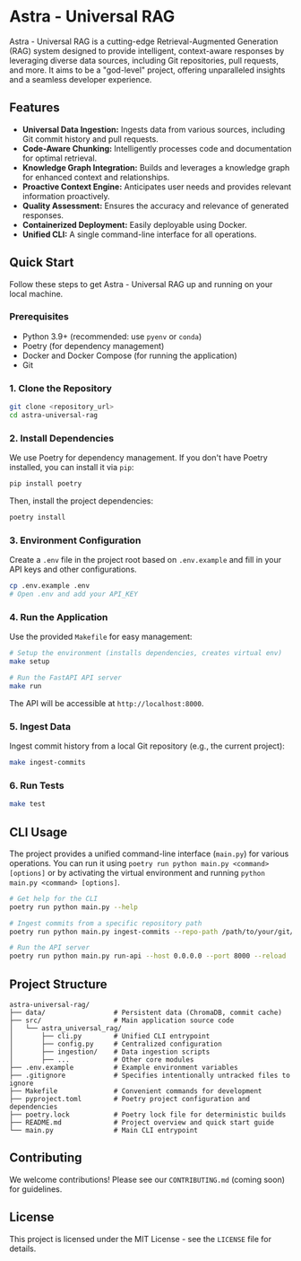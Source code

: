 # Astra - Universal RAG

Astra - Universal RAG is a cutting-edge Retrieval-Augmented Generation (RAG) system designed to provide intelligent, context-aware responses by leveraging diverse data sources, including Git repositories, pull requests, and more. It aims to be a "god-level" project, offering unparalleled insights and a seamless developer experience.

## Features

*   **Universal Data Ingestion:** Ingests data from various sources, including Git commit history and pull requests.
*   **Code-Aware Chunking:** Intelligently processes code and documentation for optimal retrieval.
*   **Knowledge Graph Integration:** Builds and leverages a knowledge graph for enhanced context and relationships.
*   **Proactive Context Engine:** Anticipates user needs and provides relevant information proactively.
*   **Quality Assessment:** Ensures the accuracy and relevance of generated responses.
*   **Containerized Deployment:** Easily deployable using Docker.
*   **Unified CLI:** A single command-line interface for all operations.

## Quick Start

Follow these steps to get Astra - Universal RAG up and running on your local machine.

### Prerequisites

*   Python 3.9+ (recommended: use `pyenv` or `conda`)
*   Poetry (for dependency management)
*   Docker and Docker Compose (for running the application)
*   Git

### 1. Clone the Repository

```bash
git clone <repository_url>
cd astra-universal-rag
```

### 2. Install Dependencies

We use Poetry for dependency management. If you don't have Poetry installed, you can install it via `pip`:

```bash
pip install poetry
```

Then, install the project dependencies:

```bash
poetry install
```

### 3. Environment Configuration

Create a `.env` file in the project root based on `.env.example` and fill in your API keys and other configurations.

```bash
cp .env.example .env
# Open .env and add your API_KEY
```

### 4. Run the Application

Use the provided `Makefile` for easy management:

```bash
# Setup the environment (installs dependencies, creates virtual env)
make setup

# Run the FastAPI API server
make run
```

The API will be accessible at `http://localhost:8000`.

### 5. Ingest Data

Ingest commit history from a local Git repository (e.g., the current project):

```bash
make ingest-commits
```

### 6. Run Tests

```bash
make test
```

## CLI Usage

The project provides a unified command-line interface (`main.py`) for various operations. You can run it using `poetry run python main.py <command> [options]` or by activating the virtual environment and running `python main.py <command> [options]`.

```bash
# Get help for the CLI
poetry run python main.py --help

# Ingest commits from a specific repository path
poetry run python main.py ingest-commits --repo-path /path/to/your/git/repo

# Run the API server
poetry run python main.py run-api --host 0.0.0.0 --port 8000 --reload
```

## Project Structure

```
astra-universal-rag/
├── data/                 # Persistent data (ChromaDB, commit cache)
├── src/                  # Main application source code
│   └── astra_universal_rag/
│       ├── cli.py        # Unified CLI entrypoint
│       ├── config.py     # Centralized configuration
│       ├── ingestion/    # Data ingestion scripts
│       ├── ...           # Other core modules
├── .env.example          # Example environment variables
├── .gitignore            # Specifies intentionally untracked files to ignore
├── Makefile              # Convenient commands for development
├── pyproject.toml        # Poetry project configuration and dependencies
├── poetry.lock           # Poetry lock file for deterministic builds
├── README.md             # Project overview and quick start guide
└── main.py               # Main CLI entrypoint
```

## Contributing

We welcome contributions! Please see our `CONTRIBUTING.md` (coming soon) for guidelines.

## License

This project is licensed under the MIT License - see the `LICENSE` file for details.
